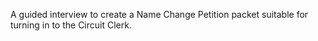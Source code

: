 A guided interview to create a Name Change Petition packet suitable for turning in to the Circuit Clerk.